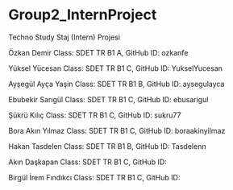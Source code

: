 # Group2_InternProject
Techno Study Staj (Intern) Projesi

Özkan Demir
Class: SDET TR B1 A,  GitHub ID: ozkanfe

Yüksel Yücesan
Class: SDET TR B1 C,  GitHub ID: YukselYucesan

Ayşegül Ayça Yaşin
Class: SDET TR B1 B,  GitHub ID: aysegulayca

Ebubekir Sarıgül
Class: SDET TR B1 C,  GitHub ID: ebusarigul

Şükrü Kılıç
Class: SDET TR B1 C,  GitHub ID: sukru77

Bora Akın Yılmaz
Class: SDET TR B1 C,  GitHub ID: boraakinyilmaz

Hakan Tasdelen
Class: SDET TR B1 B,  GitHub ID: Tasdelenn

Akın Daşkapan
Class: SDET TR B1 C,  GitHub ID: 

Birgül İrem Fındıkcı
Class: SDET TR B1 C,  GitHub ID: 
